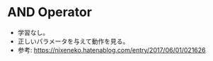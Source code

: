 # AND Operator

- 学習なし。
- 正しいパラメータを与えて動作を見る。
- 参考: https://nixeneko.hatenablog.com/entry/2017/06/01/021626
